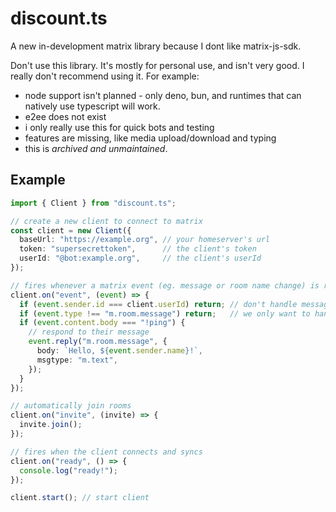 # discount.ts

A new in-development matrix library because I dont like matrix-js-sdk.

Don't use this library. It's mostly for personal use, and isn't very
good. I really don't recommend using it. For example:

- node support isn't planned - only deno, bun, and runtimes that can
natively use typescript will work.
- e2ee does not exist
- i only really use this for quick bots and testing
- features are missing, like media upload/download and typing
- this is *archived and unmaintained*.

## Example

```ts
import { Client } from "discount.ts";

// create a new client to connect to matrix
const client = new Client({
  baseUrl: "https://example.org", // your homeserver's url
  token: "supersecrettoken",      // the client's token
  userId: "@bot:example.org",     // the client's userId
});

// fires whenever a matrix event (eg. message or room name change) is received
client.on("event", (event) => {
  if (event.sender.id === client.userId) return; // don't handle messages from ourselves
  if (event.type !== "m.room.message") return;   // we only want to handle messages
  if (event.content.body === "!ping") {
    // respond to their message
    event.reply("m.room.message", {
      body: `Hello, ${event.sender.name}!`,
      msgtype: "m.text",
    });
  }
});

// automatically join rooms
client.on("invite", (invite) => {
  invite.join();
});

// fires when the client connects and syncs
client.on("ready", () => {
  console.log("ready!");
});

client.start(); // start client
```
